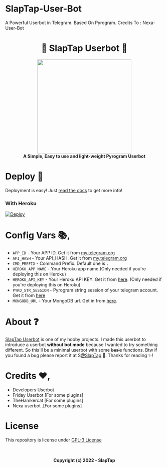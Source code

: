 # SlapTap-User-Bot
A Powerful Userbot in Telegram. Based On Pyrogram. 
Credits To : Nexa-User-Bot

<h1 align="center"> 
  🌠 SlapTap Userbot 🌠
</h1>

<p align="center">
  <a href="#"><img src="https://telegra.ph//file/41b89aec4a85a51aab4a1.png" width="300" height="300"></a> </br>
  <b>A Simple, Easy to use and light-weight Pyrogram Userbot</b>
</p>

# Deploy 🛫
Deployment is easy! Just [read the docs](https://nexaub.itz-fork.xyz/docs/get-started/) to get more info!

### With Heroku
[![Deploy](https://www.herokucdn.com/deploy/button.svg)](https://heroku.com/deploy?template=https://github.com/TeamSlapTap/SlapTap-User-Bot)

# Config Vars 📚,

- `APP_ID` - Your APP ID. Get it from [my.telegram.org](my.telegram.org)
- `API_HASH` - Your API_HASH. Get it from [my.telegram.org](my.telegram.org)
- `CMD_PREFIX` - Command Prefix. Default one is `.`
- `HEROKU_APP_NAME` - Your Heroku app name (Only needed if you're deploying this on Heroku)
- `HEROKU_API_KEY` - Your Heroku API KEY. Get it from [here](https://dashboard.heroku.com/account). (Only needed if you're deploying this on Heroku)
- `PYRO_STR_SESSION` - Pyrogram string session of your telegram account. Get it from [here](https://replit.com/@InfinityGO/SlapTap2String)
- `MONGODB_URL` - Your MongoDB url. Get in from [here](https://www.mongodb.com/). 


# About ❓
[SlapTap Userbot](https://github.com/TeamSlapTap/SlapTap-User-Bot) is one of my hobby projects. I made this userbot to introduce a userbot **without bot mode** because I wanted to try something different. So this'll be a minimal userbot with some ~~basic~~ functions. Btw if you found a bug please report it at S[@SlapTap](https://t.me/slaptaps) 🐞. Thanks for reading ✨!

# Credits ❤️,
- Developers Userbot
- Friday Userbot [For some plugins]
- TheHamkercat [For some plugins]
- Nexa userbot .[For some plugins]

# License
This repository is license under [GPL-3 License](https://github.com/TeamSlapTap/SlapTap-User-Bot/blob/master/LICENSE)

<p align="center">
  </br></br>
  <b>Copyright (c) 2022 - SlapTap</b>
</p>
